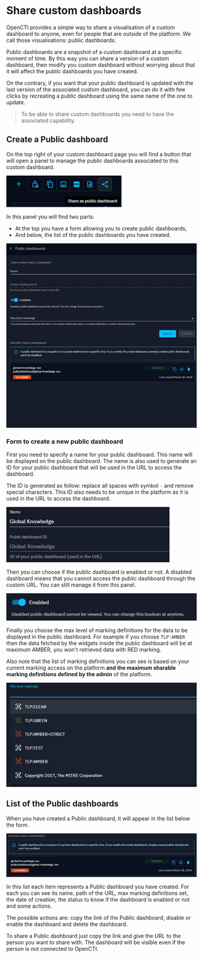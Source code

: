 # Share custom dashboards

OpenCTI provides a simple way to share a visualisation of a custom dashboard to anyone,
even for people that are outside of the platform. We call those visualisations: public dashboards.

Public dashboards are a snapshot of a custom dashboard at a specific moment of time. 
By this way you can share a version of a custom dashboard, then modify you custom dashboard
without worrying about that it will affect the public dashboards you have created.

On the contrary, if you want that your public dashboard is updated with the last version of the
associated custom dashboard, you can do it with few clicks by recreating a public dashboard using
the same name of the one to update.

> To be able to share custom dashboards you need to have the associated capability.

## Create a Public dashboard

On the top right of your custom dashboard page you will find a button that will open a panel to
manage the public dashboards associated to this custom dashboard.

![Share dashboard button](assets/share-dashboard-button.png)

In this panel you will find two parts:
- At the top you have a form allowing you to create public dashboards,
- And below, the list of the public dashboards you have created.

![Share dashboard panel](assets/share-dashboard-panel.png)

### Form to create a new public dashboard

First you need to specify a name for your public dashboard. This name will be displayed
on the public dashboard. The name is also used to generate an ID for your public dashboard
that will be used in the URL to access the dashboard.

The ID is generated as follow: replace all spaces with symbol `-` and remove special characters.
This ID also needs to be unique in the platform as it is used in the URL to access the dashboard.

![Share dashboard name](assets/share-dashboard-name.png)

Then you can choose if the public dashboard is enabled or not. A disabled dashboard means that
you cannot access the public dashboard through the custom URL. You can still manage it from this
panel.

![Share dashboard enable](assets/share-dashboard-enable.png)

Finally you choose the max level of marking definitions for the data to be displayed in the
public dashboard. For example if you choose `TLP:AMBER` then the data fetched by the widgets
inside the public dashboard will be at maximum AMBER, you won't retrieved data with RED marking.

Also note that the list of marking definitions you can see is based on your current marking
access on the platform **and the maximum sharable marking definitions defined by the admin** of
the platform.

![Share dashboard markings](assets/share-dashboard-markings.png)

## List of the Public dashboards

When you have created a Public dashboard, it will appear in the list below the form.

![Share dashboard list](assets/share-dashboard-list.png)

In this list each item represents a Public dashboard you have created. For each you can see its
name, path of the URL, max marking definitions set, the date of creation, the status to know if
the dashboard is enabled or not and some actions.

The possible actions are: copy the link of the Public dashboard, disable or enable the dashboard
and delete the dashboard.

To share a Public dashboard just copy the link and give the URL to the person you want to share
with. The dashboard will be visible even if the person is not connected to OpenCTI.